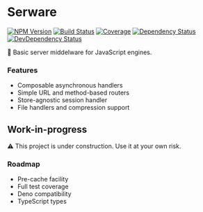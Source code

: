 # Serware

[![NPM Version](https://img.shields.io/npm/v/serware.svg)](https://www.npmjs.org/package/serware)
[![Build Status](https://travis-ci.org/davidbonnet/serware.svg?branch=master)](https://travis-ci.org/davidbonnet/serware)
[![Coverage](https://codecov.io/gh/davidbonnet/serware/branch/master/graph/badge.svg)](https://codecov.io/gh/davidbonnet/serware)
[![Dependency Status](https://david-dm.org/davidbonnet/serware/status.svg)](https://david-dm.org/davidbonnet/serware)
[![DevDependency Status](https://david-dm.org/davidbonnet/serware/dev-status.svg)](https://david-dm.org/davidbonnet/serware?type=dev)

🔋 Basic server middelware for JavaScript engines.

### Features

- Composable asynchronous handlers
- Simple URL and method-based routers
- Store-agnostic session handler
- File handlers and compression support

## Work-in-progress

⚠️ This project is under construction. Use it at your own risk.

### Roadmap

- Pre-cache facility
- Full test coverage
- Deno compatibility
- TypeScript types
